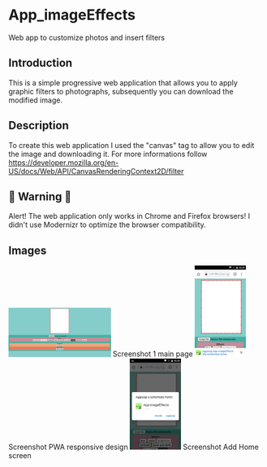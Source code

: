 # App_imageEffects
Web app to customize photos and insert filters

<h2> Introduction </h2>
This is a simple progressive web application that allows you to apply graphic filters to photographs, subsequently you can download the modified image.

<h2> Description</h2>


To create this web application I used the "canvas" tag to allow you to edit the image and downloading it.
For more informations follow https://developer.mozilla.org/en-US/docs/Web/API/CanvasRenderingContext2D/filter

<h2>&#x1F53A; Warning &#x1F53A; </h2>
Alert! The web application only works in Chrome and Firefox browsers!
I didn't use Modernizr to optimize the browser compatibility.

<h2> Images </h2>

<img src="screenshot/screenshot1.jpg" width="40%">
Screenshot 1 main page
<img src="screenshot/screenshot5.jpg" width="20%">
Screenshot PWA responsive design
<img src="screenshot/screenshot6.jpg" width="20%">
Screenshot Add Home screen
